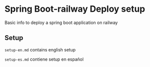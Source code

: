 # Spring Boot-railway Deploy setup
Basic info to deploy a spring boot application on railway

## Setup

```setup-en.md``` contains english setup

```setup-es.md``` contiene setup en español
